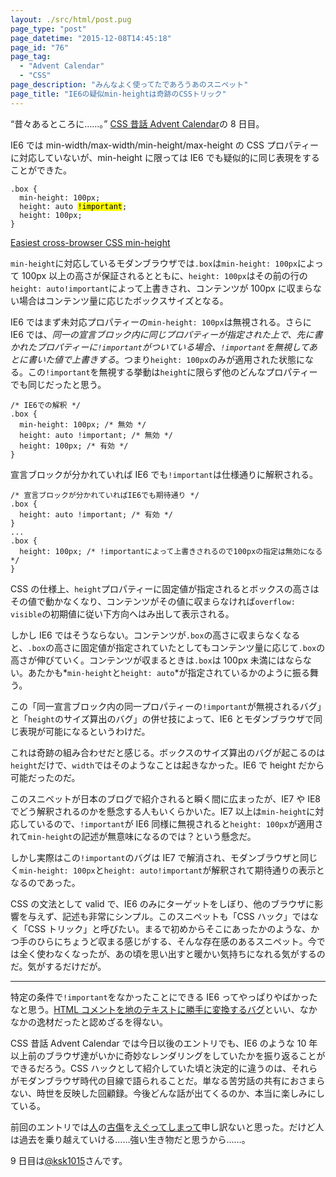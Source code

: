 ```yaml
---
layout: ./src/html/post.pug
page_type: "post"
page_datetime: "2015-12-08T14:45:18"
page_id: "76"
page_tag:
  - "Advent Calendar"
  - "CSS"
page_description: "みんなよく使ってたであろうあのスニペット"
page_title: "IE6の疑似min-heightは奇跡のCSSトリック"
---
```


“昔々あるところに……。” [CSS 昔話 Advent Calendar](http://www.adventar.org/calendars/723)の 8 日目。

IE6 では min-width/max-width/min-height/max-height の CSS プロパティーに対応していないが、min-height に限っては IE6 でも疑似的に同じ表現をすることができた。

<pre data-language="css"><code>.box {
  min-height: 100px;
  height: auto <mark>!important</mark>;
  height: 100px;
}</code></pre>

[Easiest cross-browser CSS min-height
](http://makezine.com/2008/03/21/easiest-crossbrowser-css-minhe/)

`min-height`に対応しているモダンブラウザでは`.box`は`min-height: 100px`によって 100px 以上の高さが保証されるとともに、`height: 100px`はその前の行の`height: auto!important`によって上書きされ、コンテンツが 100px に収まらない場合はコンテンツ量に応じたボックスサイズとなる。

IE6 ではまず未対応プロパティーの`min-height: 100px`は無視される。さらに IE6 では、_同一の宣言ブロック内に同じプロパティーが指定された上で、先に書かれたプロパティーに`!important`がついている場合、`!important`を無視してあとに書いた値で上書きする_。つまり`height: 100px`のみが適用された状態になる。この`!important`を無視する挙動は`height`に限らず他のどんなプロパティーでも同じだったと思う。

<pre data-language="css"><code>/* IE6での解釈 */
.box {
  min-height: 100px; /* 無効 */
  height: auto !important; /* 無効 */
  height: 100px; /* 有効 */
}</code></pre>

宣言ブロックが分かれていれば IE6 でも`!important`は仕様通りに解釈される。

<pre data-language="css"><code>/* 宣言ブロックが分かれていればIE6でも期待通り */
.box {
  height: auto !important; /* 有効 */
}
...
.box {
  height: 100px; /* !importantによって上書きされるので100pxの指定は無効になる */
}
</code></pre>

CSS の仕様上、`height`プロパティーに固定値が指定されるとボックスの高さはその値で動かなくなり、コンテンツがその値に収まらなければ`overflow: visible`の初期値に従い下方向へはみ出して表示される。

しかし IE6 ではそうならない。コンテンツが`.box`の高さに収まらなくなると、`.box`の高さに固定値が指定されていたとしてもコンテンツ量に応じて`.box`の高さが伸びていく。コンテンツが収まるときは`.box`は 100px 未満にはならない。あたかも*`min-height`と`height: auto`*が指定されているかのように振る舞う。

この「同一宣言ブロック内の同一プロパティーの`!important`が無視されるバグ」と「`height`のサイズ算出のバグ」の併せ技によって、IE6 とモダンブラウザで同じ表現が可能になるというわけだ。

これは奇跡の組み合わせだと感じる。ボックスのサイズ算出のバグが起こるのは`height`だけで、`width`ではそのようなことは起きなかった。IE6 で height だから可能だったのだ。

このスニペットが日本のブログで紹介されると瞬く間に広まったが、IE7 や IE8 でどう解釈されるのかを懸念する人もいくらかいた。IE7 以上は`min-height`に対応しているので、`!important`が IE6 同様に無視されると`height: 100px`が適用されて`min-height`の記述が無意味になるのでは？という懸念だ。

しかし実際はこの`!important`のバグは IE7 で解消され、モダンブラウザと同じく`min-height: 100px`と`height: auto!important`が解釈されて期待通りの表示となるのであった。

CSS の文法として valid で、IE6 のみにターゲットをしぼり、他のブラウザに影響を与えず、記述も非常にシンプル。このスニペットも「CSS ハック」ではなく「CSS トリック」と呼びたい。まるで初めからそこにあったかのような、かつ手のひらにちょうど収まる感じがする、そんな存在感のあるスニペット。今では全く使わなくなったが、あの頃を思い出すと暖かい気持ちになれる気がするのだ。気がするだけだが。

---

特定の条件で`!important`をなかったことにできる IE6 ってやっぱりやばかったなと思う。[HTML コメントを地のテキストに勝手に変換するバグ](http://geckotang.tumblr.com/post/134334733431/ac2015-css-1)といい、なかなかの逸材だったと認めざるを得ない。

CSS 昔話 Advent Calendar では今日以後のエントリでも、IE6 のような 10 年以上前のブラウザ達がいかに奇妙なレンダリングをしていたかを振り返ることができるだろう。CSS ハックとして紹介していた頃と決定的に違うのは、それらがモダンブラウザ時代の目線で語られることだ。単なる苦労話の共有におさまらない、時世を反映した回顧録。今後どんな話が出てくるのか、本当に楽しみにしている。

前回のエントリでは[人](https://twitter.com/neotag/status/672601431472345088)の[古傷](https://twitter.com/neotag/status/672602727004770305)を[えぐってしまって](https://twitter.com/neotag/status/672602945142153216)申し訳ないと思った。だけど人は過去を乗り越えていける……強い生き物だと思うから……。

9 日目は[@ksk1015](http://www.adventar.org/users/1744)さんです。
